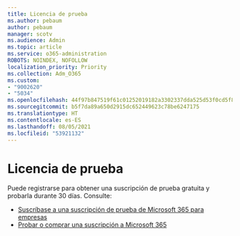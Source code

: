 ```yaml
---
title: Licencia de prueba
ms.author: pebaum
author: pebaum
manager: scotv
ms.audience: Admin
ms.topic: article
ms.service: o365-administration
ROBOTS: NOINDEX, NOFOLLOW
localization_priority: Priority
ms.collection: Adm_O365
ms.custom:
- "9002620"
- "5034"
ms.openlocfilehash: 44f97b847519f61c01252019182a3302337dda525d53f0cd5f82e3682218a81e
ms.sourcegitcommit: b5f7da89a650d2915dc652449623c78be6247175
ms.translationtype: HT
ms.contentlocale: es-ES
ms.lasthandoff: 08/05/2021
ms.locfileid: "53921132"
---
```

# <a name="trial-license"></a>Licencia de prueba

Puede registrarse para obtener una suscripción de prueba gratuita y probarla durante 30 días. Consulte:

- [Suscríbase a una suscripción de prueba de Microsoft 365 para empresas](https://docs.microsoft.com/microsoft-365/commerce/sign-up-for-office-365-trial?view=o365-worldwide)
- [Probar o comprar una suscripción a Microsoft 365](https://docs.microsoft.com/microsoft-365/commerce/try-or-buy-microsoft-365?view=o365-worldwide)
